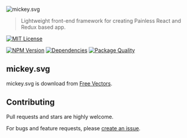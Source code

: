 ![mickey.svg](https://cdn.rawgit.com/bubkoo/mickey/master/mickey.svg)

> Lightweight front-end framework for creating Painless React and Redux based app.

[![MIT License](https://img.shields.io/badge/license-MIT_License-green.svg?style=flat-square)](https://github.com/bubkoo/mickey/blob/master/LICENSE)

[![NPM Version](https://img.shields.io/npm/v/mickey.svg?style=flat-square)](https://www.npmjs.com/package/mickey)
[![Dependencies](https://david-dm.org/bubkoo/mickey/status.svg)](https://david-dm.org/bubkoo/mickey)
[![Package Quality](http://npm.packagequality.com/shield/mickey.svg)](http://packagequality.com/#?package=mickey)

## mickey.svg

mickey.svg is download from [Free Vectors](http://all-free-download.com/free-vector/download/disney-disney-vector_288586.html).

## Contributing

Pull requests and stars are highly welcome.

For bugs and feature requests, please [create an issue](https://github.com/bubkoo/mickey/issues/new).
